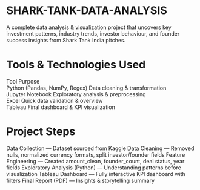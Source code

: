 # SHARK-TANK-DATA-ANALYSIS  
A complete data analysis & visualization project that uncovers key investment patterns, industry trends, investor behaviour, and founder success insights from Shark Tank India pitches.  

# Tools & Technologies Used  
Tool	Purpose  
Python (Pandas, NumPy, Regex)	Data cleaning & transformation  
Jupyter Notebook	Exploratory analysis & preprocessing  
Excel	Quick data validation & overview  
Tableau	Final dashboard & KPI visualization  

# Project Steps
Data Collection — Dataset sourced from Kaggle
Data Cleaning — Removed nulls, normalized currency formats, split investor/founder fields
Feature Engineering — Created amount_clean, founder_count, deal status, year fields
Exploratory Analysis (Python) — Understanding patterns before visualization
Tableau Dashboard — Fully interactive KPI dashboard with filters
Final Report (PDF) — Insights & storytelling summary
